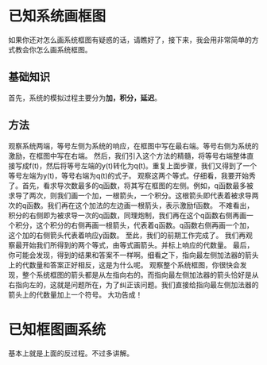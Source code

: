 # 已知系统画框图
如果你还对怎么画系统框图有疑惑的话，请瞧好了，接下来，我会用非常简单的方式教会你怎么画系统框图。
## 基础知识
首先，系统的模拟过程主要分为**加，积分，延迟**。
## 方法
观察系统两端，等号左侧为系统的响应，在框图中写在最右端。等号右侧为系统的激励，在框图中写在右端。
然后，我们引入这个方法的精髓，将等号右端整体直接写成f(t)，然后将等号左端的y(t)转化为q(t)。重复上面步骤，我们又得到了一个等号左端为y(t)，等号右端为q(t)的式子。
观察这两个等式。仔细看，我要开始秀了。首先，看求导次数最多的q函数，将其写在框图的左侧。例如，q函数最多被求导了两次，则我们画一个加，一根箭头，一个积分。这根箭头即代表着被求导两次的q函数。我们再在这个加法的左边画一根箭头，表示激励f函数。
不难看出，积分的右侧即为被求导一次的q函数，同理炮制，我们再在这个q函数右侧再画一个积分，这个积分的右侧再画一根箭头，代表着q函数。q函数右侧再画一个加，这个加的右侧箭头代表着响应y函数。
至此，我们的前期工作完成了。
我们再观察最开始我们所得到的两个等式，由等式画箭头。并标上响应的代数量。
最后，你可能会发现，得到的结果和答案不一样啊。细看之下，指向最左侧加法器的箭头上的代数量和答案正好相反，这是为什么呢。
观察整个系统框图，你很快会发现，整个系统框图的箭头都是从左指向右的。而指向最左侧加法器的箭头恰好是从右指向左的，这就是问题所在，为了纠正该问题。我们直接给指向最左侧加法器的箭头上的代数量加上一个符号。
大功告成！

# 已知框图画系统

基本上就是上面的反过程。不过多讲解。
